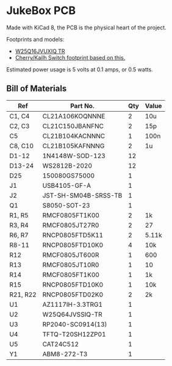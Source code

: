 # JukeBox PCB
Made with KiCad 8, the PCB is the physical heart of the project.

Footprints and models:
- [W25Q16JVUXIQ TR](https://www.digikey.com/en/products/detail/winbond-electronics/W25Q16JVUXIQ-TR/15182017)
- [Cherry/Kailh Switch footprint based on this.](https://github.com/luke-schutt/Pi5Keyboard/blob/main/Pi5-pcb/Pi5Footprints.pretty/Low%20Profile%20GC%20plus%20MX.kicad_mod)

Estimated power usage is 5 volts at 0.1 amps, or 0.5 watts.

## Bill of Materials
| Ref      | Part No.             | Qty | Value |
|----------|----------------------|-----|-------|
| C1, C4   | CL21A106KOQNNNE      | 2   | 10u   |
| C2, C3   | CL21C150JBANFNC      | 2   | 15p   |
| C5       | CL21B104KACNNNC      | 1   | 100n  |
| C8, C10  | CL21B105KAFNNNG      | 2   | 1u    |
| D1-12    | 1N4148W-SOD-123      | 12  |       |
| D13-24   | WS2812B-2020         | 12  |       |
| D25      | 150080GS75000        | 1   |       |
| J1       | USB4105-GF-A         | 1   |       |
| J2       | JST-SH-SM04B-SRSS-TB | 1   |       |
| Q1       | S8050-SOT-23         | 1   |       |
| R1, R5   | RMCF0805FT1K00       | 2   | 1k    |
| R3, R4   | RMCF0805JT27R0       | 2   | 27    |
| R6, R7   | RNCP0805FTD5K11      | 2   | 5.11k |
| R8-11    | RNCP0805FTD10K0      | 4   | 10k   |
| R12      | RMCF0805JT600R       | 1   | 600   |
| R13      | RMCF0805JT10R0       | 1   | 10    |
| R14      | RMCF0805FT1K00       | 1   | 1k    |
| R15      | RNCP0805FTD10K0      | 1   | 10k   |
| R21, R22 | RNCP0805FTD02K0      | 2   | 2k    |
| U1       | AZ1117IH-3.3TRG1     | 1   |       |
| U2       | W25Q64JVSSIQ-TR      | 1   |       |
| U3       | RP2040-SC0914(13)    | 1   |       |
| U4       | TFTQ-T20SH12ZP01     | 1   |       |
| U5       | CAT24C512            | 1   |       |
| Y1       | ABM8-272-T3          | 1   |       |
